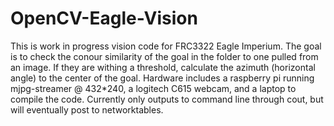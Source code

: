 # OpenCV-Eagle-Vision
This is work in progress vision code for FRC3322 Eagle Imperium.
The goal is to check the conour similarity of the goal in the folder to one pulled from an image.  If they are withing a threshold,
calculate the azimuth (horizontal angle) to the center of the goal.  Hardware includes a raspberry pi running mjpg-streamer @ 432*240,
a logitech C615 webcam, and a laptop to compile the code.  Currently only outputs to command line through cout, but will eventually post
to networktables.
